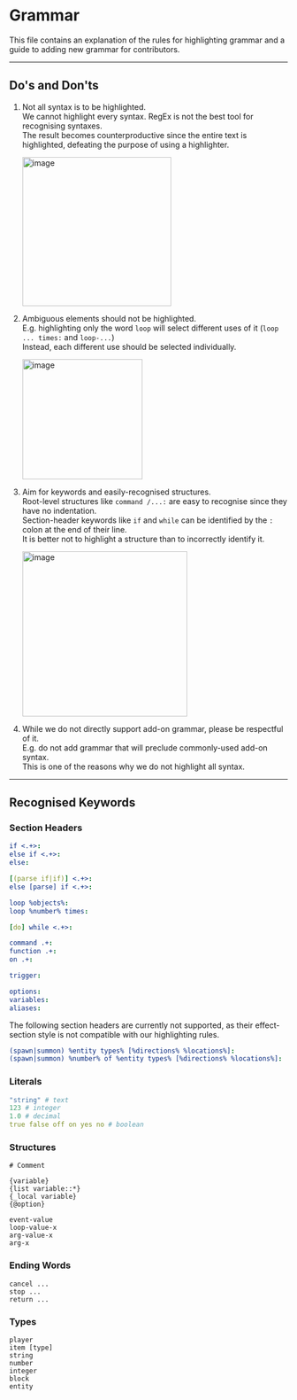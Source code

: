 # Grammar

This file contains an explanation of the rules for highlighting grammar and a guide to adding new grammar for contributors.

-----

## Do's and Don'ts

1.  Not all syntax is to be highlighted. \
    We cannot highlight every syntax. RegEx is not the best tool for recognising syntaxes. \
    The result becomes counterproductive since the entire text is highlighted, defeating the purpose of using a highlighter.

    <img width="269" alt="image" src="https://user-images.githubusercontent.com/14147477/156351314-33868702-40fd-4d31-b269-c241fb102fd6.png">

2.  Ambiguous elements should not be highlighted. \
    E.g. highlighting only the word `loop` will select different uses of it (`loop ... times:` and `loop-...`) \
    Instead, each different use should be selected individually.

    <img width="217" alt="image" src="https://user-images.githubusercontent.com/14147477/156352098-da67a9de-4aa3-44f8-b03c-eaa66db50017.png">

3.  Aim for keywords and easily-recognised structures. \
    Root-level structures like `command /...:` are easy to recognise since they have no indentation. \
    Section-header keywords like `if` and `while` can be identified by the `:` colon at the end of their line. \
    It is better not to highlight a structure than to incorrectly identify it.

    <img width="298" alt="image" src="https://user-images.githubusercontent.com/14147477/156352770-02e45acf-935d-4f81-90f8-a78e3c7a7e66.png">

4.  While we do not directly support add-on grammar, please be respectful of it. \
    E.g. do not add grammar that will preclude commonly-used add-on syntax. \
    This is one of the reasons why we do not highlight all syntax.

-----

## Recognised Keywords

### Section Headers

```yaml
if <.+>:
else if <.+>:
else:

[(parse if|if)] <.+>:
else [parse] if <.+>:

loop %objects%:
loop %number% times:

[do] while <.+>:

command .+:
function .+:
on .+:

trigger:

options:
variables:
aliases:
```

The following section headers are currently not supported, as their effect-section style is not compatible with our highlighting rules.
```yaml
(spawn|summon) %entity types% [%directions% %locations%]:
(spawn|summon) %number% of %entity types% [%directions% %locations%]:

```

### Literals

```yaml
"string" # text
123 # integer
1.0 # decimal
true false off on yes no # boolean
```

### Structures

```sk
# Comment

{variable}
{list variable::*}
{_local variable}
{@option}

event-value
loop-value-x
arg-value-x
arg-x

```

### Ending Words

```sk
cancel ...
stop ...
return ...
```

### Types

```sk
player
item [type]
string
number
integer
block
entity
```
